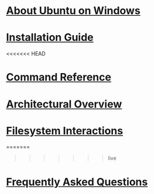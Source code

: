 # [About Ubuntu on Windows](./about.md)
# [Installation Guide](./install_guide.md)
<<<<<<< HEAD
# [Command Reference](./reference.md)
# [Architectural Overview](./architectural_overview.md)
# [Filesystem Interactions](./filesytem_interactions.md)
=======
>>>>>>> live
# [Frequently Asked Questions](./faq.md)
